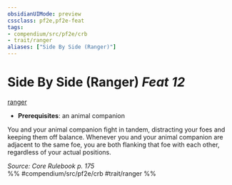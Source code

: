 ```yaml
---
obsidianUIMode: preview
cssclass: pf2e,pf2e-feat
tags:
- compendium/src/pf2e/crb
- trait/ranger
aliases: ["Side By Side (Ranger)"]
---
```

# Side By Side (Ranger)  *Feat 12*  
[ranger](/rules/traits/ranger.md)  

- **Prerequisites**: an animal companion

You and your animal companion fight in tandem, distracting your foes and keeping them off balance. Whenever you and your animal companion are adjacent to the same foe, you are both flanking that foe with each other, regardless of your actual positions.

*Source: Core Rulebook p. 175*  
%% #compendium/src/pf2e/crb #trait/ranger %%